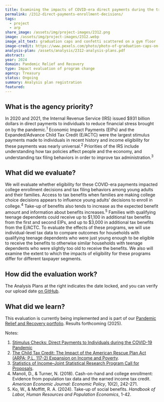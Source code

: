 ```yaml
---
title: Examining the impacts of COVID-era direct payments during the transition to adulthood
permalink: /2312-direct-payments-enrollment-decisions/
tags: 
  - project
  - arp
share_image: /assets/img/project-images/2312.png
image: /assets/img/project-images/2312.webp
image_alt_text: graduation caps and confetti scattered on a gym floor
image-credit: https://www.pexels.com/photo/photo-of-graduation-caps-on-wooden-floor-7944120/
analysis-plan: /assets/analysis/2312-analysis-plans.pdf
abstract: 
year: 2024  
domain: Pandemic Relief and Recovery
type: Impact evaluation of program change
agency: Treasury
status: Ongoing
summary: Analysis plan registration
featured: 
---
```

## What is the agency priority?
In 2020 and 2021, the Internal Revenue Service (IRS) issued $931 billion dollars in direct payments to individuals to reduce financial stress brought on by the pandemic.<sup>1</sup> Economic Impact Payments (EIPs) and the Expanded/Advance Child Tax Credit (E/ACTC) were the largest stimulus payments made to individuals in recent history and income eligibility for these payments was nearly universal.<sup>2</sup> Priorities of the IRS include understanding how tax policies affect people and the economy, and understanding tax filing behaviors in order to improve tax administration.<sup>3</sup>

## What did we evaluate?
We will evaluate whether eligibility for these COVID-era payments impacted college enrollment decisions and tax filing behaviors among young adults and their families. Access to tax benefits when families are making college choice decisions appears to influence young adults’ decisions to enroll in college.<sup>4</sup> Take-up of benefits also tends to increase as the expected benefit amount and information about benefits increases.<sup>5</sup> Families with qualifying teenage dependents could receive up to $1,100 in additional tax benefits from the first and second EIPs, and up to $3,000 in additional tax benefits from the E/ACTC. To evaluate the effects of these programs, we will use individual-level tax data to compare outcomes for households with qualifying teenage dependents who were just young enough to be eligible to receive the benefits to otherwise similar households with teenage dependents who were slightly too old to receive the benefits. We also will examine the extent to which the impacts of eligibility for these programs differ for different taxpayer segments. 

## How did the evaluation work?
The Analysis Plans at the right indicates the date locked, and you can verify our upload date <a class="usa-link usa-link--external" href="https://github.com/gsa-oes/office-of-evaluation-sciences/commits/master/assets/analysis/2312-analysis-plans.pdf">on GitHub</a>.

## What did we learn?
This evaluation is currently being implemented and is part of our <a href="https://oes.gsa.gov/pandemic-relief-economic-recovery/">Pandemic Relief and Recovery portfolio</a>. 
Results forthcoming (2025).

Notes:
1. <a class="usa-link usa-link--external" href="https://www.gao.gov/products/gao-22-106044">Stimulus Checks: Direct Payments to Individuals during the COVID-19 Pandemic</a>
2. <a class="usa-link usa-link--external" href="https://crsreports.congress.gov/product/pdf/R/R46839">The Child Tax Credit: The Impact of the American Rescue Plan Act (ARPA; P.L. 117-2) Expansion on Income and Poverty</a>.
3. <a class="usa-link usa-link--external" href="https://www.irs.gov/pub/irs-soi/24jsrpapplication.pdf">Statistics of Income–Joint Statistical Research Program Call for Proposals</a>.
4. Manoli, D., & Turner, N. (2018). Cash-on-hand and college enrollment: Evidence from population tax data and the earned income tax credit. <i>American Economic Journal: Economic Policy</i>, 10(2), 242-271.
5. Ko, W., & Moffitt, R. A. (2024). Take-up of social benefits. <i>Handbook of Labor, Human Resources and Population Economics</i>, 1-42.
